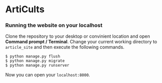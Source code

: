 # ArtiCults

### Running the website on your localhost

Clone the repository to your desktop or convinient location and open __Command prompt / Terminal__. Change your current working directory to `article_site` and then execute the following commands.

```shell
$ python manage.py flush
$ python manage.py migrate
$ python manage.py runserver
```

Now you can open your `localhost:8000`. 
